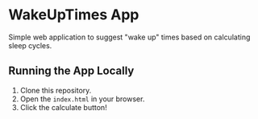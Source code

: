 # WakeUpTimes App 
Simple web application to suggest "wake up" times based on calculating sleep cycles.

## Running the App Locally

1. Clone this repository.
2. Open the `index.html` in your browser.
3. Click the calculate button!
